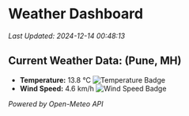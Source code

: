 
# Weather Dashboard

_Last Updated: 2024-12-14 00:48:13_

## Current Weather Data: (Pune, MH)
- **Temperature:** 13.8 °C ![Temperature Badge](https://img.shields.io/badge/Temperature-Low%20Temp-blue)
- **Wind Speed:** 4.6 km/h ![Wind Speed Badge](https://img.shields.io/badge/Wind%20Speed-Low%20Wind-blue)

*Powered by Open-Meteo API*
